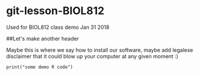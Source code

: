 # git-lesson-BIOL812
Used for BIOL812 class demo Jan 31 2018

##Let's make another header

Maybe this is where we say how to install our software, maybe add legalese disclaimer that it could blow up your computer at any given moment :)

```{r, echo=FALSE}
print("some demo R code")
```
